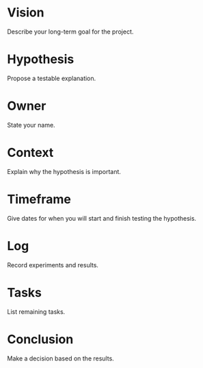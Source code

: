 # Vision
Describe your long-term goal for the project.

# Hypothesis
Propose a testable explanation.

# Owner
State your name.

# Context
Explain why the hypothesis is important.

# Timeframe
Give dates for when you will start and finish testing the hypothesis.

# Log
Record experiments and results.

# Tasks
List remaining tasks.

# Conclusion
Make a decision based on the results.